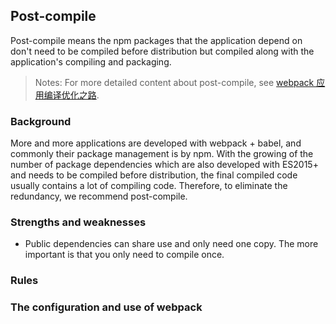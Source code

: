 ## Post-compile

Post-compile means the npm packages that the application depend on don't need to be compiled before distribution but compiled along with the application's compiling and packaging.

> Notes: For more detailed content about post-compile, see [webpack 应用编译优化之路](https://github.com/DDFE/DDFE-blog/issues/23).

### Background

More and more applications are developed with webpack + babel, and commonly their package management is by npm. With the growing of the number of package dependencies which are also developed with ES2015+ and needs to be compiled before distribution, the final compiled code usually contains a lot of compiling code. Therefore, to eliminate the redundancy, we recommend post-compile.

### Strengths and weaknesses
- Public dependencies can share use and only need one copy. The more important is that you only need to compile once.

### Rules

### The configuration and use of webpack
